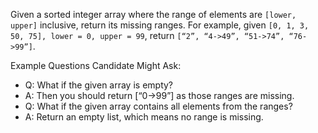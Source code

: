 Given a sorted integer array where the range of elements are `[lower, upper]` inclusive, return its missing ranges. For example, given `[0, 1, 3, 50, 75], lower = 0, upper = 99`, return `[“2”, “4->49”, “51->74”, “76->99”]`.

Example Questions Candidate Might Ask:

* Q: What if the given array is empty?
* A: Then you should return [“0->99”] as those ranges are missing.
* Q: What if the given array contains all elements from the ranges?
* A: Return an empty list, which means no range is missing.